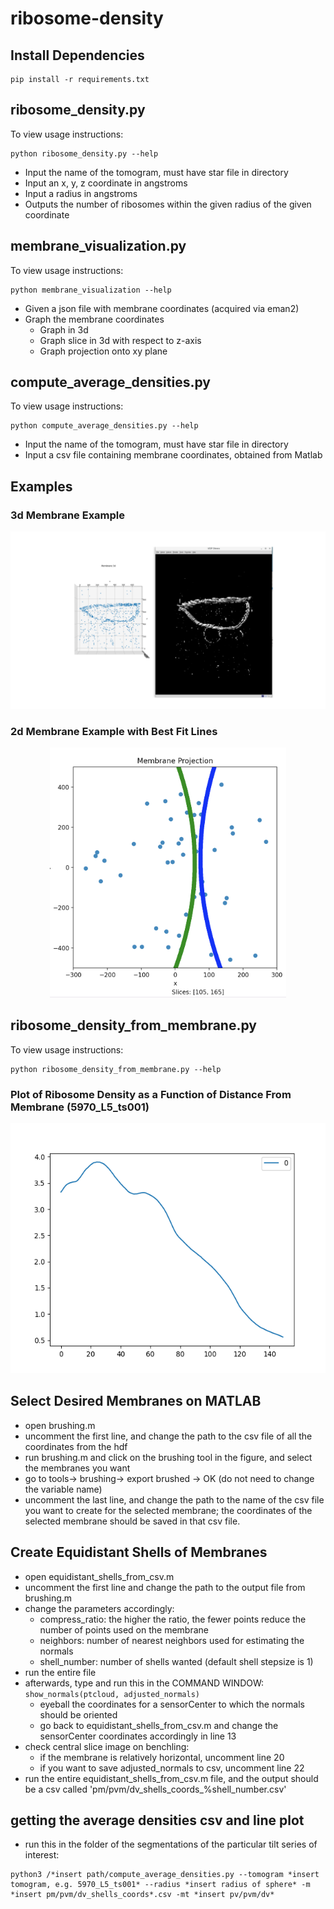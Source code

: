 # ribosome-density
## Install Dependencies
```
pip install -r requirements.txt
```
## ribosome_density.py
To view usage instructions:
```
python ribosome_density.py --help
```
* Input the name of the tomogram, must have star file in directory
* Input an x, y, z coordinate in angstroms
* Input a radius in angstroms
* Outputs the number of ribosomes within the given radius of the given coordinate

## membrane_visualization.py
To view usage instructions:
```
python membrane_visualization --help
```
* Given a json file with membrane coordinates (acquired via eman2)
* Graph the membrane coordinates
  * Graph in 3d
  * Graph slice in 3d with respect to z-axis
  * Graph projection onto xy plane
  
## compute_average_densities.py
To view usage instructions:
```
python compute_average_densities.py --help
```
* Input the name of the tomogram, must have star file in directory
* Input a csv file containing membrane coordinates, obtained from Matlab

## Examples
### 3d Membrane Example
![3d Membrane Example](https://github.com/emersonli20/ribosome-density/blob/master/3d_membrane.png)

### 2d Membrane Example with Best Fit Lines
<p align="center">
 <img src="https://github.com/emersonli20/ribosome-density/blob/master/2d_membrane_best_fit_lines.png" alt="2d Membrane Example with Best Fit Lines" height=400 class="center">
</p>

## ribosome_density_from_membrane.py
To view usage instructions:
```
python ribosome_density_from_membrane.py --help
```
### Plot of Ribosome Density as a Function of Distance From Membrane (5970_L5_ts001)
<p align="center">
 <img src="https://github.com/emersonli20/ribosome-density/blob/master/5970_L5_ts001_densities_plot.png" alt="Ribosome density plot of 5970_L5_ts001" height=400 class="center">
</p>


## Select Desired Membranes on MATLAB

* open brushing.m
* uncomment the first line, and change the path to the csv file of all the coordinates from the hdf
* run brushing.m and click on the brushing tool in the figure, and select the membranes you want
* go to tools-> brushing-> export brushed -> OK (do not need to change the variable name)
* uncomment the last line, and change the path to the name of the csv file you want to create for the selected membrane; the coordinates of the selected membrane should be saved in that csv file.

## Create Equidistant Shells of Membranes
* open equidistant_shells_from_csv.m
* uncomment the first line and change the path to the output file from brushing.m
* change the parameters accordingly: 
     - compress_ratio: the higher the ratio, the fewer points reduce the number of points used on the membrane
     - neighbors: number of nearest neighbors used for estimating the normals
     - shell_number: number of shells wanted (default shell stepsize is 1)
* run the entire file
* afterwards, type and run this in the COMMAND WINDOW:
```show_normals(ptcloud, adjusted_normals) ```
     - eyeball the coordinates for a sensorCenter to which the normals should be oriented
     - go back to equidistant_shells_from_csv.m and change the sensorCenter coordinates accordingly in line 13
* check central slice image on benchling:
     - if the membrane is relatively horizontal, uncomment line 20
     - if you want to save adjusted_normals to csv, uncomment line 22
* run the entire equidistant_shells_from_csv.m file, and the output should be a csv called 'pm/pvm/dv_shells_coords_%shell_number.csv'

## getting the average densities csv and line plot
* run this in the folder of the segmentations of the particular tilt series of interest:
```
python3 /*insert path/compute_average_densities.py --tomogram *insert tomogram, e.g. 5970_L5_ts001* --radius *insert radius of sphere* -m *insert pm/pvm/dv_shells_coords*.csv -mt *insert pv/pvm/dv*
```

